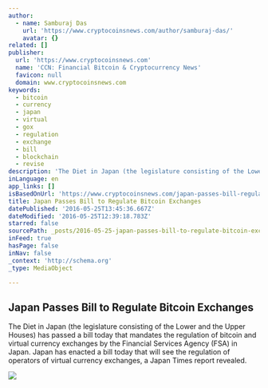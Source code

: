 ```yaml
---
author:
  - name: Samburaj Das
    url: 'https://www.cryptocoinsnews.com/author/samburaj-das/'
    avatar: {}
related: []
publisher:
  url: 'https://www.cryptocoinsnews.com'
  name: 'CCN: Financial Bitcoin & Cryptocurrency News'
  favicon: null
  domain: www.cryptocoinsnews.com
keywords:
  - bitcoin
  - currency
  - japan
  - virtual
  - gox
  - regulation
  - exchange
  - bill
  - blockchain
  - revise
description: 'The Diet in Japan (the legislature consisting of the Lower and the Upper Houses) has passed a bill today that mandates the regulation of bitcoin and virtual currency exchanges by the Financial Services Agency (FSA) in Japan. Japan has enacted a bill today that will see the regulation of operators of virtual currency exchanges, a Japan Times report revealed.'
inLanguage: en
app_links: []
isBasedOnUrl: 'https://www.cryptocoinsnews.com/japan-passes-bill-regulate-bitcoin-exchanges/'
title: Japan Passes Bill to Regulate Bitcoin Exchanges
datePublished: '2016-05-25T13:45:36.667Z'
dateModified: '2016-05-25T12:39:18.783Z'
starred: false
sourcePath: _posts/2016-05-25-japan-passes-bill-to-regulate-bitcoin-exchanges.md
inFeed: true
hasPage: false
inNav: false
_context: 'http://schema.org'
_type: MediaObject

---
```

<article style=""><h1>Japan Passes Bill to Regulate Bitcoin Exchanges</h1><p>The Diet in Japan (the legislature consisting of the Lower and the Upper Houses) has passed a bill today that mandates the regulation of bitcoin and virtual currency exchanges by the Financial Services Agency (FSA) in Japan. Japan has enacted a bill today that will see the regulation of operators of virtual currency exchanges, a Japan Times report revealed.</p><img src="https://www.cryptocoinsnews.com/wp-content/uploads/2016/05/Japan-Diet-Chamber.jpg" /></article>